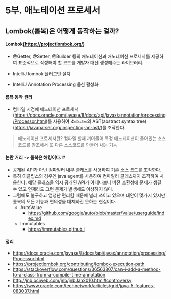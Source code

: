 # 5부. 애노테이션 프로세서

## Lombok(롬복)은 어떻게 동작하는 걸까?

#### Lombok(https://projectlombok.org/)
+ @Getter, @Setter, @Builder 등의 애노테이션과 애노테이션 프로세서를 제공하여 표준적으로 작성해야 할 코드를 개발자 대신 생성해주는 라이브러리.

+ IntelliJ lombok 플러그인 설치
+ IntelliJ Annotation Processing 옵션 활성화

#### 롬복 동작 원리
+ 컴파일 시점에 애노테이션 프로세서(https://docs.oracle.com/javase/8/docs/api/javax/annotation/processing/Processor.html)를 사용하여 소스코드의 AST(abstract syntax tree)(https://javaparser.org/inspecting-an-ast/)를 조작한다.

> 애노테이션 프로세서란? 컴파일 할때 끼어들어 특정 애노테이션이 들어있는 소스코드를 참조해서 또 다른 소스코드를 만들어 내는 기능

#### 논란 거리 -> 롬복은 해킹이다.!?
+ 공개된 API가 아닌 컴파일러 내부 클래스를 사용하여 기존 소스 코드를 조작한다.
+ 특히 이클립스의 경우엔 java agent를 사용하여 컴파일러 클래스까지 조작하여 사용한다.
해당 클래스들 역시 공개된 API가 아니다보니 버전 호환성에 문제가 생길 수 있고 언제라도 그런 문제가 발생해도 이상하지 않다.
+ 그럼에도 불구하고 엄청난 편리함 때문에 널리 쓰이고 있으며 대안이 몇가지 있지만 롬복의 모든 기능과 편의성을 대체하진 못하는 현실이다.
  - AutoValue
    * https://github.com/google/auto/blob/master/value/userguide/index.md
  - Immutables
    * https://immutables.github.i

#### 정리
+ https://docs.oracle.com/javase/8/docs/api/javax/annotation/processing/Processor.html
+ https://projectlombok.org/contributing/lombok-execution-path
+ https://stackoverflow.com/questions/36563807/can-i-add-a-method-to-a-class-from-a-compile-time-annotation
+ http://jnb.ociweb.com/jnb/jnbJan2010.html#controversy
+ https://www.oracle.com/technetwork/articles/grid/java-5-features-083037.html
